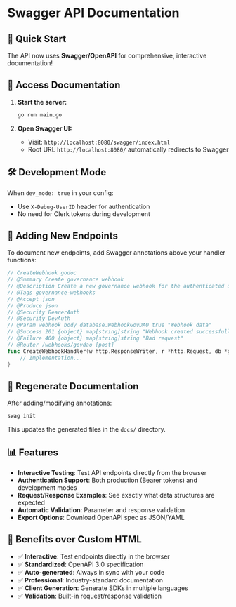 # Swagger API Documentation

## 🚀 Quick Start

The API now uses **Swagger/OpenAPI** for comprehensive, interactive documentation!

## 📖 Access Documentation

1. **Start the server:**
   ```bash
   go run main.go
   ```

2. **Open Swagger UI:**
   - Visit: `http://localhost:8080/swagger/index.html`
   - Root URL `http://localhost:8080/` automatically redirects to Swagger

## 🛠️ Development Mode

When `dev_mode: true` in your config:
- Use `X-Debug-UserID` header for authentication
- No need for Clerk tokens during development

## 📝 Adding New Endpoints

To document new endpoints, add Swagger annotations above your handler functions:

```go
// CreateWebhook godoc
// @Summary Create governance webhook
// @Description Create a new governance webhook for the authenticated user
// @Tags governance-webhooks
// @Accept json
// @Produce json
// @Security BearerAuth
// @Security DevAuth
// @Param webhook body database.WebhookGovDAO true "Webhook data"
// @Success 201 {object} map[string]string "Webhook created successfully"
// @Failure 400 {object} map[string]string "Bad request"
// @Router /webhooks/govdao [post]
func CreateWebhookHandler(w http.ResponseWriter, r *http.Request, db *gorm.DB) {
    // Implementation...
}
```

## 🔄 Regenerate Documentation

After adding/modifying annotations:

```bash
swag init
```

This updates the generated files in the `docs/` directory.

## 📊 Features

- **Interactive Testing**: Test API endpoints directly from the browser
- **Authentication Support**: Both production (Bearer tokens) and development modes
- **Request/Response Examples**: See exactly what data structures are expected
- **Automatic Validation**: Parameter and response validation
- **Export Options**: Download OpenAPI spec as JSON/YAML

## 🎯 Benefits over Custom HTML

- ✅ **Interactive**: Test endpoints directly in the browser
- ✅ **Standardized**: OpenAPI 3.0 specification
- ✅ **Auto-generated**: Always in sync with your code
- ✅ **Professional**: Industry-standard documentation
- ✅ **Client Generation**: Generate SDKs in multiple languages
- ✅ **Validation**: Built-in request/response validation
